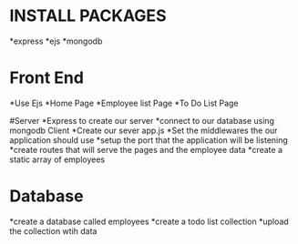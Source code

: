 # INSTALL PACKAGES 
*express
*ejs
*mongodb

# Front End
*Use Ejs
*Home Page
*Employee list Page
*To Do List Page

#Server
*Express to create our server 
*connect to our database using mongodb Client
*Create our sever app.js
*Set the middlewares the our application should use
*setup the port that the application will be listening
*create routes that will serve the pages and the employee data 
*create a static array of employees

# Database
*create a database called employees 
*create a todo list collection 
*upload the collection wtih data 